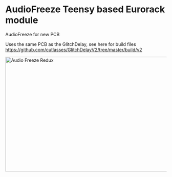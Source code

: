 # AudioFreeze Teensy based Eurorack module
AudioFreeze for new PCB

Uses the same PCB as the GlitchDelay, see here for build files https://github.com/cutlasses/GlitchDelayV2/tree/master/build/v2

<a href="http://www.youtube.com/watch?feature=player_embedded&v=gib-URplJxI
" target="_blank"><img src="http://img.youtube.com/vi/gib-URplJxI/0.jpg" 
alt="Audio Freeze Redux" width="640" height="360" border="0" /></a>

